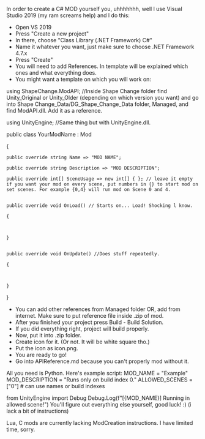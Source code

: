 In order to create a C# MOD yourself you, uhhhhhhh, well l use Visual Studio 2019 (my ram screams help) and l do this:

 - Open VS 2019
 - Press "Create a new project"
 - In there, choose "Class Library (.NET Framework) C#"
 - Name it whatever you want, just make sure to choose .NET Framework 4.7.x
 - Press "Create"
 - You will need to add References. In template will be explained which ones and what everything does.
 - You might want a template on which you will work on:

using ShapeChange.ModAPI; //Inside Shape Change folder find Unity_Original or Unity_Older (depending on which version you want) and go into Shape Change_Data/DG_Shape_Change_Data folder, Managed, and find ModAPI.dll. Add it as a reference.

using UnityEngine; //Same thing but with UnityEngine.dll.

public class YourModName : Mod

{

    public override string Name => "MOD NAME";
    
    public override string Description => "MOD DESCRIPTION";
    
    public override int[] SceneUsage => new int[] { }; // leave it empty if you want your mod on every scene, put numbers in {} to start mod on set scenes. For example {0,4} will run mod on Scene 0 and 4.
   
    
    public override void OnLoad() // Starts on... Load! Shocking l know.
    
    {

        
    
    }

    
    public override void OnUpdate() //Does stuff repeatedly.
    
    {


   
    }
    
}
 - You can add other references from Managed folder OR, add from internet. Make sure to put reference file inside .zip of mod.
 - After you finished your project press Build - Build Solution.
 - If you did everything right, project will build properly.
 - Now, put it into .zip folder.
 - Create icon for it. (Or not. It will be white square tho.)
 - Put the icon as icon.png.
 - You are ready to go!
 - Go into APIReference.md because you can't properly mod without it.

All you need is Python.
Here's example script:
MOD_NAME = "Example"
MOD_DESCRIPTION = "Runs only on build index 0."
ALLOWED_SCENES = ["0"]  # can use names or build indexes

from UnityEngine import Debug
Debug.Log(f"[{MOD_NAME}] Running in allowed scene!")
You'll figure out everything else yourself, good luck! :)
(i lack a bit of instructions)

Lua, C mods are currently lacking ModCreation instructions. I have limited time, sorry.
